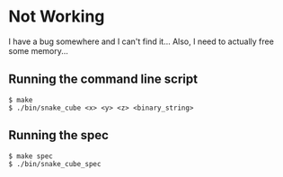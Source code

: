 # Not Working
I have a bug somewhere and I can't find it...
Also, I need to actually free some memory...

## Running the command line script

    $ make
    $ ./bin/snake_cube <x> <y> <z> <binary_string>

## Running the spec

    $ make spec
    $ ./bin/snake_cube_spec
